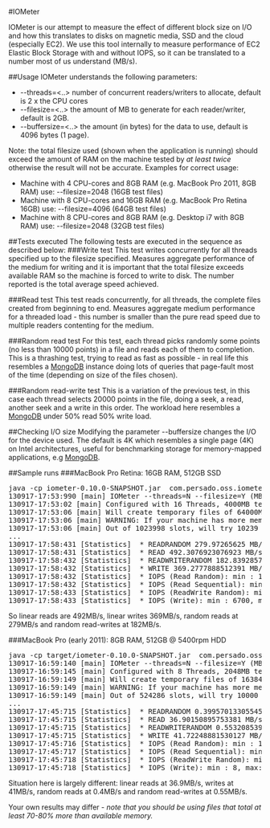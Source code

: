 #IOMeter

IOMeter is our attempt to measure the effect of different block size on I/O and how this translates to disks on magnetic media, SSD and the cloud (especially EC2). We use this tool internally to measure performance of EC2 Elastic Block Storage with and without IOPS, so it can be translated to a number most of us understand (MB/s).

##Usage
IOMeter understands the following parameters:
 * --threads=<..> number of concurrent readers/writers to allocate, default is 2 x the CPU cores
 * --filesize=<..> the amount of MB to generate for each reader/writer, default is 2GB. 
 * --buffersize=<..> the amount (in bytes) for the data to use, default is 4096 bytes (1 page).

Note: the total filesize used (shown when the application is running) should exceed the amount of RAM on the machine tested by _at least twice_ otherwise the result will not be accurate. 
Examples for correct usage: 
 * Machine with 4 CPU-cores and 8GB RAM (e.g. MacBook Pro 2011, 8GB RAM) use: --filesize=2048 (16GB test files)
 * Machine with 8 CPU-cores and 16GB RAM (e.g. MacBook Pro Retina 16GB) use: --filesize=4096 (64GB test files)
 * Machine with 8 CPU-cores and 8GB RAM (e.g. Desktop i7 with 8GB RAM) use: --filesize=2048 (32GB test files)

##Tests executed
The following tests are executed in the sequence as described below:
###Write test
This test writes concurrently for all threads specified up to the filesize specified. Measures aggregate performance of the medium for writing and it is important that the total filesize exceeds available RAM so the machine is forced to write to disk. The number reported is the total average speed achieved.

###Read test
This test reads concurrently, for all threads, the complete files created from beginning to end. Measures aggregate medium performance for a threaded load - this number is smaller than the pure read speed due to multiple readers contenting for the medium.

###Random read test
For this test, each thread picks randomly some points (no less than 10000 points) in a file and reads each of them to completion. This is a thrashing test, trying to read as fast as possible - in real life this resembles a [MongoDB](http://www.mongodb.org) instance doing lots of queries that page-fault most of the time (depending on size of the files chosen).

###Random read-write test
This is a variation of the previous test, in this case each thread selects 20000 points in the file, doing a seek, a read, another seek and a write in this order. The workload here resembles a [MongoDB](http://www.mongodb.org) under 50% read 50% write load.

##Checking I/O size
Modifying the parameter --buffersize changes the I/O for the device used. The default is 4K which resembles a single page (4K) on Intel architectures, useful for benchmarking storage for memory-mapped applications, e.g [MongoDB](http://www.mongodb.org).

##Sample runs
###MacBook Pro Retina: 16GB RAM, 512GB SSD
<pre>
java -cp iometer-0.10.0-SNAPSHOT.jar  com.persado.oss.iometer.IOMeter --filesize=4000
130917-17:53:990 [main] IOMeter --threads=N --filesize=Y (MB) --buffersize=Z (bytes)
130917-17:53:02 [main] Configured with 16 Threads, 4000MB test file size, 4096 bytes buffer size.
130917-17:53:06 [main] Will create temporary files of 64000MB.
130917-17:53:06 [main] WARNING: If your machine has more memory than this, the test may be invalid.
130917-17:53:06 [main] Out of 1023998 slots, will try 10239 in the generated files.
...
130917-17:58:431 [Statistics]  * READRANDOM 279.97265625 MB/sec
130917-17:58:431 [Statistics]  * READ 492.3076923076923 MB/sec
130917-17:58:432 [Statistics]  * READWRITERANDOM 182.83928571428575 MB/sec
130917-17:58:432 [Statistics]  * WRITE 369.2777888512391 MB/sec
130917-17:58:432 [Statistics]  * IOPS (Read Random): min : 16418, max: 58869, average: 40956.0
130917-17:58:432 [Statistics]  * IOPS (Read Sequential): min : 16418, max: 126977, average: 121675.17647058824
130917-17:58:433 [Statistics]  * IOPS (ReadWrite Random): min : 6700, max: 126977, average: 115252.74482758621
130917-17:58:433 [Statistics]  * IOPS (Write): min : 6700, max: 127401, average: 103423.9
</pre>

So linear reads are 492MB/s, linear writes 369MB/s, random reads at 279MB/s and random read-writes at 182MB/s.

###MacBook Pro (early 2011): 8GB RAM, 512GB @ 5400rpm HDD 
<pre>
java -cp target/iometer-0.10.0-SNAPSHOT.jar  com.persado.oss.iometer.IOMeter
130917-16:59:140 [main] IOMeter --threads=N --filesize=Y (MB) --buffersize=Z (bytes)
130917-16:59:145 [main] Configured with 8 Threads, 2048MB test file size, 4096 bytes buffer size.
130917-16:59:149 [main] Will create temporary files of 16384MB.
130917-16:59:149 [main] WARNING: If your machine has more memory than this, the test may be invalid.
130917-16:59:149 [main] Out of 524286 slots, will try 10000 in the generated files.
...
130917-17:45:715 [Statistics]  * READRANDOM 0.3995701330554561 MB/sec
130917-17:45:715 [Statistics]  * READ 36.90150895753381 MB/sec
130917-17:45:715 [Statistics]  * READWRITERANDOM 0.553208539894697 MB/sec
130917-17:45:715 [Statistics]  * WRITE 41.72248881530127 MB/sec
130917-17:45:716 [Statistics]  * IOPS (Read Random): min : 13, max: 180, average: 101.1378002528445
130917-17:45:717 [Statistics]  * IOPS (Read Sequential): min : 13, max: 13666, average: 3447.0193548387097
130917-17:45:718 [Statistics]  * IOPS (ReadWrite Random): min : 13, max: 13666, average: 1821.1225428690925
130917-17:45:718 [Statistics]  * IOPS (Write): min : 8, max: 36096, average: 3060.7261009667027
</pre>
Situation here is largely different: linear reads at 36.9MB/s, writes at 41MB/s, random reads at 0.4MB/s and random read-writes at 0.55MB/s.

Your own results may differ - _note that you should be using files that total at least 70-80% more than available memory._






